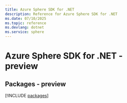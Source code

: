 ```yaml
---
title: Azure Sphere SDK for .NET
description: Reference for Azure Sphere SDK for .NET
ms.date: 07/10/2025
ms.topic: reference
ms.devlang: dotnet
ms.service: sphere
---
```

# Azure Sphere SDK for .NET - preview
## Packages - preview
[!INCLUDE [packages](sphere-index.md)]